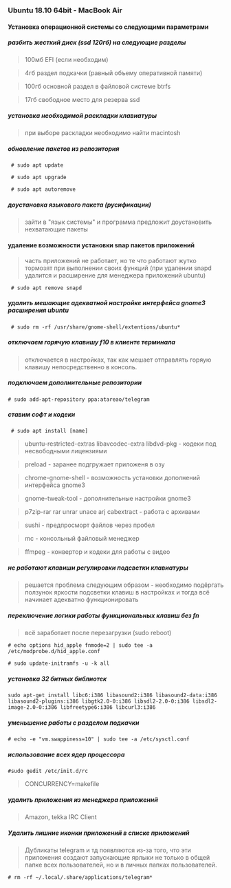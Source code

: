 ### Ubuntu 18.10 64bit - MacBook Air

#### Установка операционной системы со следующими параметрами

##### разбить жесткий диск (ssd 120гб) на следующие разделы
> 100мб EFI (если необходим)

> 4гб раздел подкачки (равный объему оперативной памяти)

> 100гб основной раздел в файловой системе btrfs

> 17гб свободное место для резерва ssd

##### установка необходимой раскладки клавиатуры
> при выборе раскладки необходимо найти macintosh

##### обновление пакетов из репозитория
``` # sudo apt update```

``` # sudo apt upgrade```

``` # sudo apt autoremove```

##### доустановка языкового пакета (русификации)
> зайти в "язык системы" и программа предложит доустановить нехватающие пакеты

#### удаление возможности установки snap пакетов приложений
> часть приложений не работает, но те что работают жутко тормозят при выполнении своих функций (при удалении snapd удалится и расширение для менеджера приложений ubuntu)

``` # sudo apt remove snapd```

##### удалить мешающие адекватной настройке интерфейса gnome3 расширения ubuntu
``` # sudo rm -rf /usr/share/gnome-shell/extentions/ubuntu*```

##### отключаем горячую клавишу f10 в клиенте терминала
> отключается в настройках, так как мешает отправлять горяую клавишу непосредственно в консоль.

##### подключаем дополнительные репозитории
```# sudo add-apt-repository ppa:atareao/telegram```



##### ставим софт и кодеки
``` # sudo apt install [name]```

> ubuntu-restricted-extras libavcodec-extra libdvd-pkg - кодеки под несвободными лицензиями

> preload - заранее подгружает приложеня в озу

> chrome-gnome-shell - возможность установки дополнений интерфейса gnome3

> gnome-tweak-tool - дополнительные настройки gnome3

> p7zip-rar rar unrar unace arj cabextract - работа с архивами

> sushi - предпросморт файлов через пробел

> mc - консольный файловый менеджер

> ffmpeg - конвертор и кодеки для работы с видео

##### не работают клавиши регулировки подсветки клавиатуры
> решается проблема следующим образом - необходимо подёргать ползунок яркости подсветки клавиш в настройках и тогда всё начинает адекватно функционировать

##### переключение логики работы функциональных клавиш без fn
> всё заработает после перезагрузки (sudo reboot)

```# echo options hid_apple fnmode=2 | sudo tee -a /etc/modprobe.d/hid_apple.conf```

```# sudo update-initramfs -u -k all```

##### установка 32 битных библиотек
```sudo apt-get install libc6:i386 libasound2:i386 libasound2-data:i386 libasound2-plugins:i386 libgtk2.0-0:i386 libsdl2-2.0-0:i386 libsdl2-image-2.0-0:i386 libfreetype6:i386 libcurl3:i386```

##### уменьшение работы с разделом подкачки
```# echo -e "vm.swappiness=10" | sudo tee -a /etc/sysctl.conf```

##### использование всех ядер процессора
```#sudo gedit /etc/init.d/rc```
> CONCURRENCY=makefile

##### удалить приложения из менеджера приложений
> Amazon, tekka IRC Client

##### Удалить лишние иконки приложений в списке приложений
> Дубликаты telegram и тд появляются из-за того, что эти приложения создают запускающие ярлыки не только в общей папке всех пользователей, но и в личных папках пользователей.

```# rm -rf ~/.local/.share/applications/telegram*```
